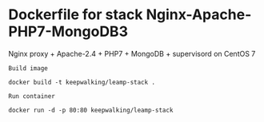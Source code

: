 # Dockerfile for stack Nginx-Apache-PHP7-MongoDB3

Nginx proxy + Apache-2.4 + PHP7 + MongoDB + supervisord on CentOS 7

`Build image`
```
docker build -t keepwalking/leamp-stack .
```

`Run container`
```
docker run -d -p 80:80 keepwalking/leamp-stack
```
